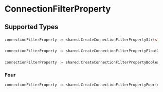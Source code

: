 # ConnectionFilterProperty


## Supported Types

### 

```go
connectionFilterProperty := shared.CreateConnectionFilterPropertyStr(string{/* values here */})
```

### 

```go
connectionFilterProperty := shared.CreateConnectionFilterPropertyFloat32(float32{/* values here */})
```

### 

```go
connectionFilterProperty := shared.CreateConnectionFilterPropertyBoolean(bool{/* values here */})
```

### Four

```go
connectionFilterProperty := shared.CreateConnectionFilterPropertyFour(components.Four{/* values here */})
```

